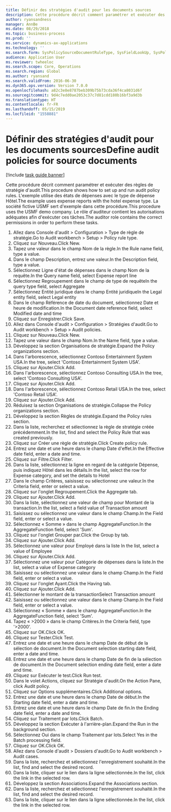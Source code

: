 ```yaml
---
title: Définir des stratégies d'audit pour les documents sources
description: Cette procédure décrit comment paramétrer et exécuter des règles de stratégie d'audit.
author: ryansandness
manager: AnnBe
ms.date: 08/29/2018
ms.topic: business-process
ms.prod: ''
ms.service: dynamics-ax-applications
ms.technology: ''
ms.search.form: SysPolicySourceDocumentRuleType, SysFieldLookUp, SysPolicyListPage, SysPolicy, AuditPolicyRule, SysQueryForm, SysQueryFieldLookUp, AuditPolicyDateSelection, AuditPolicyAdditionalOption, BatchJob, CaseDetail
audience: Application User
ms.reviewer: twheeloc
ms.search.scope: Core, Operations
ms.search.region: Global
ms.author: ryansand
ms.search.validFrom: 2016-06-30
ms.dyn365.ops.version: Version 7.0.0
ms.openlocfilehash: a82c3e8e8787beb309b75b73cda36f4ca8031d6f
ms.sourcegitcommit: 9d4c7edd0ae2053c37c7d81cdd180b16bf3a9d3b
ms.translationtype: HT
ms.contentlocale: fr-FR
ms.lasthandoff: 05/15/2019
ms.locfileid: "1558881"
---
```

# <a name="define-audit-policies-for-source-documents"></a><span data-ttu-id="f6df0-103">Définir des stratégies d'audit pour les documents sources</span><span class="sxs-lookup"><span data-stu-id="f6df0-103">Define audit policies for source documents</span></span>

[!include [task guide banner](../../includes/task-guide-banner.md)]

<span data-ttu-id="f6df0-104">Cette procédure décrit comment paramétrer et exécuter des règles de stratégie d'audit.</span><span class="sxs-lookup"><span data-stu-id="f6df0-104">This procedure shows how to set up and run audit policy rules.</span></span> <span data-ttu-id="f6df0-105">L'exemple utilise des états de dépenses avec le type de dépense Hôtel.</span><span class="sxs-lookup"><span data-stu-id="f6df0-105">The example uses expense reports with the hotel expense type.</span></span> <span data-ttu-id="f6df0-106">La société fictive USMF sert d'exemple dans cette procédure.</span><span class="sxs-lookup"><span data-stu-id="f6df0-106">This procedure uses the USMF demo company.</span></span> <span data-ttu-id="f6df0-107">Le rôle d'auditeur contient les autorisations adéquates afin d'exécuter ces tâches.</span><span class="sxs-lookup"><span data-stu-id="f6df0-107">The auditor role contains the correct permissions in order to perform these tasks.</span></span>

1. <span data-ttu-id="f6df0-108">Allez dans Console d'audit > Configuration > Type de règle de stratégie.</span><span class="sxs-lookup"><span data-stu-id="f6df0-108">Go to Audit workbench > Setup > Policy rule type.</span></span>
2. <span data-ttu-id="f6df0-109">Cliquez sur Nouveau.</span><span class="sxs-lookup"><span data-stu-id="f6df0-109">Click New.</span></span>
3. <span data-ttu-id="f6df0-110">Tapez une valeur dans le champ Nom de la règle.</span><span class="sxs-lookup"><span data-stu-id="f6df0-110">In the Rule name field, type a value.</span></span>
4. <span data-ttu-id="f6df0-111">Dans le champ Description, entrez une valeur.</span><span class="sxs-lookup"><span data-stu-id="f6df0-111">In the Description field, type a value.</span></span>
5. <span data-ttu-id="f6df0-112">Sélectionnez Ligne d'état de dépenses dans le champ Nom de la requête.</span><span class="sxs-lookup"><span data-stu-id="f6df0-112">In the Query name field, select Expense report line</span></span>
6. <span data-ttu-id="f6df0-113">Sélectionnez Regroupement dans le champ de type de requête</span><span class="sxs-lookup"><span data-stu-id="f6df0-113">In the query type field, select Aggregate</span></span>
7. <span data-ttu-id="f6df0-114">Sélectionnez Entité juridique dans le champ Entité juridique</span><span class="sxs-lookup"><span data-stu-id="f6df0-114">In the Legal entity field, select Legal entity</span></span>
8. <span data-ttu-id="f6df0-115">Dans le champ Référence de date du document, sélectionnez Date et heure de modification.</span><span class="sxs-lookup"><span data-stu-id="f6df0-115">In the Document date reference field, select Modified date and time</span></span>
9. <span data-ttu-id="f6df0-116">Cliquez sur Enregistrer.</span><span class="sxs-lookup"><span data-stu-id="f6df0-116">Click Save.</span></span>
10. <span data-ttu-id="f6df0-117">Allez dans Console d'audit > Configuration > Stratégies d'audit.</span><span class="sxs-lookup"><span data-stu-id="f6df0-117">Go to Audit workbench > Setup > Audit policies.</span></span>
11. <span data-ttu-id="f6df0-118">Cliquez sur Nouveau.</span><span class="sxs-lookup"><span data-stu-id="f6df0-118">Click New.</span></span>
12. <span data-ttu-id="f6df0-119">Tapez une valeur dans le champ Nom.</span><span class="sxs-lookup"><span data-stu-id="f6df0-119">In the Name field, type a value.</span></span>
13. <span data-ttu-id="f6df0-120">Développez la section Organisations de stratégie.</span><span class="sxs-lookup"><span data-stu-id="f6df0-120">Expand the Policy organizations section.</span></span>
14. <span data-ttu-id="f6df0-121">Dans l'arborescence, sélectionnez Contoso Entertainment System USA.</span><span class="sxs-lookup"><span data-stu-id="f6df0-121">In the tree, select 'Contoso Entertainment System USA'.</span></span>
15. <span data-ttu-id="f6df0-122">Cliquez sur Ajouter.</span><span class="sxs-lookup"><span data-stu-id="f6df0-122">Click Add.</span></span>
16. <span data-ttu-id="f6df0-123">Dans l'arborescence, sélectionnez Contoso Consulting USA.</span><span class="sxs-lookup"><span data-stu-id="f6df0-123">In the tree, select 'Contoso Consulting USA'.</span></span>
17. <span data-ttu-id="f6df0-124">Cliquez sur Ajouter.</span><span class="sxs-lookup"><span data-stu-id="f6df0-124">Click Add.</span></span>
18. <span data-ttu-id="f6df0-125">Dans l'arborescence, sélectionnez Contoso Retail USA.</span><span class="sxs-lookup"><span data-stu-id="f6df0-125">In the tree, select 'Contoso Retail USA'.</span></span>
19. <span data-ttu-id="f6df0-126">Cliquez sur Ajouter.</span><span class="sxs-lookup"><span data-stu-id="f6df0-126">Click Add.</span></span>
20. <span data-ttu-id="f6df0-127">Réduisez la section Organisations de stratégie.</span><span class="sxs-lookup"><span data-stu-id="f6df0-127">Collapse the Policy organizations section.</span></span>
21. <span data-ttu-id="f6df0-128">Développez la section Règles de stratégie.</span><span class="sxs-lookup"><span data-stu-id="f6df0-128">Expand the Policy rules section.</span></span>
22. <span data-ttu-id="f6df0-129">Dans la liste, recherchez et sélectionnez la règle de stratégie créée précédemment.</span><span class="sxs-lookup"><span data-stu-id="f6df0-129">In the list, find and select the Policy Rule that was created previously.</span></span>
23. <span data-ttu-id="f6df0-130">Cliquez sur Créer une règle de stratégie.</span><span class="sxs-lookup"><span data-stu-id="f6df0-130">Click Create policy rule.</span></span>
24. <span data-ttu-id="f6df0-131">Entrez une date et une heure dans le champ Date d'effet.</span><span class="sxs-lookup"><span data-stu-id="f6df0-131">In the Effective date field, enter a date and time.</span></span>
25. <span data-ttu-id="f6df0-132">Cliquez sur Filtre.</span><span class="sxs-lookup"><span data-stu-id="f6df0-132">Click Filter.</span></span>
26. <span data-ttu-id="f6df0-133">Dans la liste, sélectionnez la ligne en regard de la catégorie Dépense, puis indiquez Hôtel dans les détails.</span><span class="sxs-lookup"><span data-stu-id="f6df0-133">In the list, select the row for Expense category, and set the details to Hotel</span></span>
27. <span data-ttu-id="f6df0-134">Dans le champ Critères, saisissez ou sélectionnez une valeur.</span><span class="sxs-lookup"><span data-stu-id="f6df0-134">In the Criteria field, enter or select a value.</span></span>
28. <span data-ttu-id="f6df0-135">Cliquez sur l'onglet Regroupement.</span><span class="sxs-lookup"><span data-stu-id="f6df0-135">Click the Aggregate tab.</span></span>
29. <span data-ttu-id="f6df0-136">Cliquez sur Ajouter.</span><span class="sxs-lookup"><span data-stu-id="f6df0-136">Click Add.</span></span>
30. <span data-ttu-id="f6df0-137">Dans la liste, sélectionnez une valeur de champ pour Montant de la transaction.</span><span class="sxs-lookup"><span data-stu-id="f6df0-137">In the list, select a field value of Transaction amount</span></span>
31. <span data-ttu-id="f6df0-138">Saisissez ou sélectionnez une valeur dans le champ Champ.</span><span class="sxs-lookup"><span data-stu-id="f6df0-138">In the Field field, enter or select a value.</span></span>
32. <span data-ttu-id="f6df0-139">Sélectionnez « Somme » dans le champ AggregateFunction.</span><span class="sxs-lookup"><span data-stu-id="f6df0-139">In the AggregateFunction field, select 'Sum'.</span></span>
33. <span data-ttu-id="f6df0-140">Cliquez sur l'onglet Grouper par.</span><span class="sxs-lookup"><span data-stu-id="f6df0-140">Click the Group by tab.</span></span>
34. <span data-ttu-id="f6df0-141">Cliquez sur Ajouter.</span><span class="sxs-lookup"><span data-stu-id="f6df0-141">Click Add.</span></span>
35. <span data-ttu-id="f6df0-142">Sélectionnez une valeur pour Employé dans la liste </span><span class="sxs-lookup"><span data-stu-id="f6df0-142">In the list, select a value of Employee</span></span> 
36. <span data-ttu-id="f6df0-143">Cliquez sur Ajouter.</span><span class="sxs-lookup"><span data-stu-id="f6df0-143">Click Add.</span></span>
37. <span data-ttu-id="f6df0-144">Sélectionnez une valeur pour Catégorie de dépenses dans la liste.</span><span class="sxs-lookup"><span data-stu-id="f6df0-144">In the list, select a value of Expense category</span></span>
38. <span data-ttu-id="f6df0-145">Saisissez ou sélectionnez une valeur dans le champ Champ.</span><span class="sxs-lookup"><span data-stu-id="f6df0-145">In the Field field, enter or select a value.</span></span>
39. <span data-ttu-id="f6df0-146">Cliquez sur l'onglet Ayant.</span><span class="sxs-lookup"><span data-stu-id="f6df0-146">Click the Having tab.</span></span>
40. <span data-ttu-id="f6df0-147">Cliquez sur Ajouter.</span><span class="sxs-lookup"><span data-stu-id="f6df0-147">Click Add.</span></span>
41. <span data-ttu-id="f6df0-148">Sélectionner le montant de la transaction</span><span class="sxs-lookup"><span data-stu-id="f6df0-148">Select Transaction amount</span></span>
42. <span data-ttu-id="f6df0-149">Saisissez ou sélectionnez une valeur dans le champ Champ.</span><span class="sxs-lookup"><span data-stu-id="f6df0-149">In the Field field, enter or select a value.</span></span>
43. <span data-ttu-id="f6df0-150">Sélectionnez « Somme » dans le champ AggregateFunction.</span><span class="sxs-lookup"><span data-stu-id="f6df0-150">In the AggregateFunction field, select 'Sum'.</span></span>
44. <span data-ttu-id="f6df0-151">Tapez « >2000 » dans le champ Critères.</span><span class="sxs-lookup"><span data-stu-id="f6df0-151">In the Criteria field, type '>2000'.</span></span>
45. <span data-ttu-id="f6df0-152">Cliquez sur OK.</span><span class="sxs-lookup"><span data-stu-id="f6df0-152">Click OK.</span></span>
46. <span data-ttu-id="f6df0-153">Cliquez sur Tester.</span><span class="sxs-lookup"><span data-stu-id="f6df0-153">Click Test.</span></span>
47. <span data-ttu-id="f6df0-154">Entrez une date et une heure dans le champ Date de début de la sélection de document.</span><span class="sxs-lookup"><span data-stu-id="f6df0-154">In the Document selection starting date field, enter a date and time.</span></span>
48. <span data-ttu-id="f6df0-155">Entrez une date et une heure dans le champ Date de fin de la sélection de document.</span><span class="sxs-lookup"><span data-stu-id="f6df0-155">In the Document selection ending date field, enter a date and time.</span></span>
49. <span data-ttu-id="f6df0-156">Cliquez sur Exécuter le test.</span><span class="sxs-lookup"><span data-stu-id="f6df0-156">Click Run test.</span></span>
50. <span data-ttu-id="f6df0-157">Dans le volet Actions, cliquez sur Stratégie d'audit.</span><span class="sxs-lookup"><span data-stu-id="f6df0-157">On the Action Pane, click Audit policy.</span></span>
51. <span data-ttu-id="f6df0-158">Cliquez sur Options supplémentaires.</span><span class="sxs-lookup"><span data-stu-id="f6df0-158">Click Additional options.</span></span>
52. <span data-ttu-id="f6df0-159">Entrez une date et une heure dans le champ Date de début.</span><span class="sxs-lookup"><span data-stu-id="f6df0-159">In the Starting date field, enter a date and time.</span></span>
53. <span data-ttu-id="f6df0-160">Entrez une date et une heure dans le champ Date de fin.</span><span class="sxs-lookup"><span data-stu-id="f6df0-160">In the Ending date field, enter a date and time.</span></span>
54. <span data-ttu-id="f6df0-161">Cliquez sur Traitement par lots.</span><span class="sxs-lookup"><span data-stu-id="f6df0-161">Click Batch.</span></span>
55. <span data-ttu-id="f6df0-162">Développez la section Exécuter à l'arrière-plan.</span><span class="sxs-lookup"><span data-stu-id="f6df0-162">Expand the Run in the background section.</span></span>
56. <span data-ttu-id="f6df0-163">Sélectionnez Oui dans le champ Traitement par lots.</span><span class="sxs-lookup"><span data-stu-id="f6df0-163">Select Yes in the Batch processing field.</span></span>
57. <span data-ttu-id="f6df0-164">Cliquez sur OK.</span><span class="sxs-lookup"><span data-stu-id="f6df0-164">Click OK.</span></span>
58. <span data-ttu-id="f6df0-165">Allez dans Console d'audit > Dossiers d'audit.</span><span class="sxs-lookup"><span data-stu-id="f6df0-165">Go to Audit workbench > Audit cases.</span></span>
59. <span data-ttu-id="f6df0-166">Dans la liste, recherchez et sélectionnez l'enregistrement souhaité.</span><span class="sxs-lookup"><span data-stu-id="f6df0-166">In the list, find and select the desired record.</span></span>
60. <span data-ttu-id="f6df0-167">Dans la liste, cliquer sur le lien dans la ligne sélectionnée.</span><span class="sxs-lookup"><span data-stu-id="f6df0-167">In the list, click the link in the selected row.</span></span>
61. <span data-ttu-id="f6df0-168">Développez la section Associations.</span><span class="sxs-lookup"><span data-stu-id="f6df0-168">Expand the Associations section.</span></span>
62. <span data-ttu-id="f6df0-169">Dans la liste, recherchez et sélectionnez l'enregistrement souhaité.</span><span class="sxs-lookup"><span data-stu-id="f6df0-169">In the list, find and select the desired record.</span></span>
63. <span data-ttu-id="f6df0-170">Dans la liste, cliquer sur le lien dans la ligne sélectionnée.</span><span class="sxs-lookup"><span data-stu-id="f6df0-170">In the list, click the link in the selected row.</span></span>

